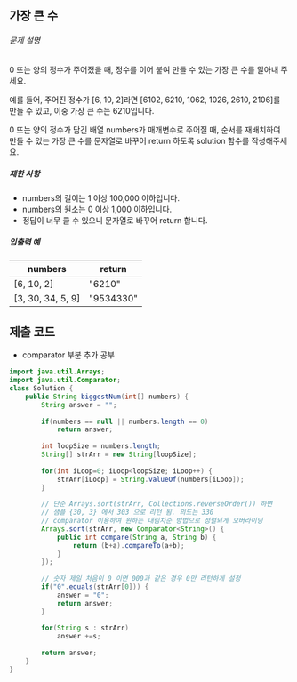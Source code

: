 ## 가장 큰 수

###### 문제 설명

0 또는 양의 정수가 주어졌을 때, 정수를 이어 붙여 만들 수 있는 가장 큰 수를 알아내 주세요.

예를 들어, 주어진 정수가 [6, 10, 2]라면 [6102, 6210, 1062, 1026, 2610, 2106]를 만들 수 있고, 이중 가장 큰 수는 6210입니다.

0 또는 양의 정수가 담긴 배열 numbers가 매개변수로 주어질 때, 순서를 재배치하여 만들 수 있는 가장 큰 수를 문자열로 바꾸어 return 하도록 solution 함수를 작성해주세요.

##### 제한 사항

- numbers의 길이는 1 이상 100,000 이하입니다.
- numbers의 원소는 0 이상 1,000 이하입니다.
- 정답이 너무 클 수 있으니 문자열로 바꾸어 return 합니다.

##### 입출력 예

| numbers           | return    |
| ----------------- | --------- |
| [6, 10, 2]        | "6210"    |
| [3, 30, 34, 5, 9] | "9534330" |



## 제출 코드

- comparator 부분 추가 공부

```java
import java.util.Arrays;
import java.util.Comparator;
class Solution {
	public String biggestNum(int[] numbers) {
		String answer = "";
		
		if(numbers == null || numbers.length == 0)
			return answer;
		
		int loopSize = numbers.length;
		String[] strArr = new String[loopSize];
		
		for(int iLoop=0; iLoop<loopSize; iLoop++) {
			strArr[iLoop] = String.valueOf(numbers[iLoop]);
		}
		
		// 단순 Arrays.sort(strArr, Collections.reverseOrder()) 하면 
		// 샘플 {30, 3} 에서 303 으로 리턴 됨. 의도는 330
		// comparator 이용하여 원하는 내림차순 방법으로 정렬되게 오버라이딩
		Arrays.sort(strArr, new Comparator<String>() {
			public int compare(String a, String b) {
				return (b+a).compareTo(a+b);
			}
		});
		
		// 숫자 제일 처음이 0 이면 000과 같은 경우 0만 리턴하게 설정
		if("0".equals(strArr[0])) {
			answer = "0";
			return answer;
		}
		
		for(String s : strArr)
			answer +=s;
		
		return answer;
	}
}
```

